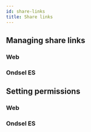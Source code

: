 ```yaml
---
id: share-links
title: Share links
---
```


## Managing share links

### Web

### Ondsel ES

## Setting permissions

### Web

### Ondsel ES